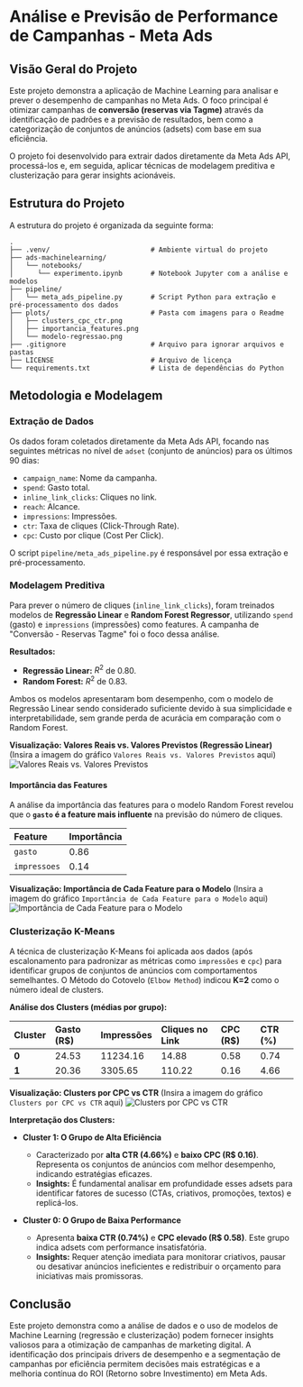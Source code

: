 # Análise e Previsão de Performance de Campanhas - Meta Ads

## Visão Geral do Projeto

Este projeto demonstra a aplicação de Machine Learning para analisar e prever o desempenho de campanhas no Meta Ads. O foco principal é otimizar campanhas de **conversão (reservas via Tagme)** através da identificação de padrões e a previsão de resultados, bem como a categorização de conjuntos de anúncios (adsets) com base em sua eficiência.

O projeto foi desenvolvido para extrair dados diretamente da Meta Ads API, processá-los e, em seguida, aplicar técnicas de modelagem preditiva e clusterização para gerar insights acionáveis.

## Estrutura do Projeto

A estrutura do projeto é organizada da seguinte forma:
```
.
├── .venv/                         # Ambiente virtual do projeto
├── ads-machinelearning/
│   └── notebooks/
│      └── experimento.ipynb       # Notebook Jupyter com a análise e modelos
├── pipeline/
│   └── meta_ads_pipeline.py       # Script Python para extração e pré-processamento dos dados
├── plots/                         # Pasta com imagens para o Readme
│   ├── clusters_cpc_ctr.png
│   ├── importancia_features.png
│   └── modelo-regressao.png      
├── .gitignore                     # Arquivo para ignorar arquivos e pastas
├── LICENSE                        # Arquivo de licença
└── requirements.txt               # Lista de dependências do Python
```

## Metodologia e Modelagem

### Extração de Dados

Os dados foram coletados diretamente da Meta Ads API, focando nas seguintes métricas no nível de `adset` (conjunto de anúncios) para os últimos 90 dias:

* `campaign_name`: Nome da campanha.
* `spend`: Gasto total.
* `inline_link_clicks`: Cliques no link.
* `reach`: Alcance.
* `impressions`: Impressões.
* `ctr`: Taxa de cliques (Click-Through Rate).
* `cpc`: Custo por clique (Cost Per Click).

O script `pipeline/meta_ads_pipeline.py` é responsável por essa extração e pré-processamento.

### Modelagem Preditiva

Para prever o número de cliques (`inline_link_clicks`), foram treinados modelos de **Regressão Linear** e **Random Forest Regressor**, utilizando `spend` (gasto) e `impressions` (impressões) como features. A campanha de "Conversão - Reservas Tagme" foi o foco dessa análise.

**Resultados:**

* **Regressão Linear:** $R^2$ de 0.80.
* **Random Forest:** $R^2$ de 0.83.

Ambos os modelos apresentaram bom desempenho, com o modelo de Regressão Linear sendo considerado suficiente devido à sua simplicidade e interpretabilidade, sem grande perda de acurácia em comparação com o Random Forest.

**Visualização: Valores Reais vs. Valores Previstos (Regressão Linear)**
(Insira a imagem do gráfico `Valores Reais vs. Valores Previstos` aqui)
![Valores Reais vs. Valores Previstos](ads-machinelearning/plots/modelo-regresssao.png)

#### Importância das Features

A análise da importância das features para o modelo Random Forest revelou que o **`gasto` é a feature mais influente** na previsão do número de cliques.

| Feature    | Importância |
| :--------- | :---------- |
| `gasto`    | 0.86        |
| `impressoes` | 0.14        |

**Visualização: Importância de Cada Feature para o Modelo**
(Insira a imagem do gráfico `Importância de Cada Feature para o Modelo` aqui)
![Importância de Cada Feature para o Modelo](ads-machinelearning/plots/importancia_features.png)

### Clusterização K-Means

A técnica de clusterização K-Means foi aplicada aos dados (após escalonamento para padronizar as métricas como `impressões` e `cpc`) para identificar grupos de conjuntos de anúncios com comportamentos semelhantes. O Método do Cotovelo (`Elbow Method`) indicou **K=2** como o número ideal de clusters.

**Análise dos Clusters (médias por grupo):**

| Cluster | Gasto (R$) | Impressões | Cliques no Link | CPC (R$) | CTR (%) |
| :------ | :--------- | :--------- | :-------------- | :------- | :------ |
| **0** | 24.53      | 11234.16   | 14.88           | 0.58     | 0.74    |
| **1** | 20.36      | 3305.65    | 110.22          | 0.16     | 4.66    |

**Visualização: Clusters por CPC vs CTR**
(Insira a imagem do gráfico `Clusters por CPC vs CTR` aqui)
![Clusters por CPC vs CTR](ads-machinelearning/plots/clusters_cpc_ctr.png)

**Interpretação dos Clusters:**

* **Cluster 1: O Grupo de Alta Eficiência**
    * Caracterizado por **alta CTR (4.66%)** e **baixo CPC (R$ 0.16)**. Representa os conjuntos de anúncios com melhor desempenho, indicando estratégias eficazes.
    * **Insights:** É fundamental analisar em profundidade esses adsets para identificar fatores de sucesso (CTAs, criativos, promoções, textos) e replicá-los.

* **Cluster 0: O Grupo de Baixa Performance**
    * Apresenta **baixa CTR (0.74%)** e **CPC elevado (R$ 0.58)**. Este grupo indica adsets com performance insatisfatória.
    * **Insights:** Requer atenção imediata para monitorar criativos, pausar ou desativar anúncios ineficientes e redistribuir o orçamento para iniciativas mais promissoras.

## Conclusão

Este projeto demonstra como a análise de dados e o uso de modelos de Machine Learning (regressão e clusterização) podem fornecer insights valiosos para a otimização de campanhas de marketing digital. A identificação dos principais drivers de desempenho e a segmentação de campanhas por eficiência permitem decisões mais estratégicas e a melhoria contínua do ROI (Retorno sobre Investimento) em Meta Ads.